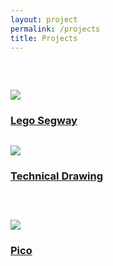 ```yaml
---
layout: project
permalink: /projects
title: Projects
---
```


<div class="container">
  <div class="row">
    <div class="col-sm-4 fadeover" style="margin-top:60px">
      <a href="{{ site.baseurl }}/lego-segway">
      	<img src="{{ site.git_assets_url }}/lego_header.png">
      	<h3 class="nohover">Lego Segway</h3>
      </a>
    </div>
    <div class="col-sm-4 fadeover" style="margin-top: 30px;">
      <a href="{{ site.baseurl }}/computer-mouse-technical-drawings">
      	<img src="{{ site.git_assets_url }}/mouse_header.png">
      	<h3>Technical Drawing</h3>
      </a>
    </div>
    <div class="col-sm-4 fadeover" style="margin-top: 60px;">
      <a href="{{ site.baseurl }}/project-pico">
      	<img src="{{ site.git_assets_url }}/pico_header.png">
      	<h3>Pico</h3>
      </a>
    </div>
  </div>
</div>

<script type="text/javascript">
	
	$('.fadeover').hover(function() {
	    $(this).find('img').fadeTo(300, 0.7);
	}, function() {
	    $(this).find('img').fadeTo(300, 1);
	});

</script>

 